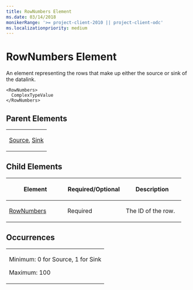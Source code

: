 ```yaml
---
title: RowNumbers Element
ms.date: 03/14/2018
monikerRange: '>= project-client-2010 || project-client-odc'
ms.localizationpriority: medium
---
```


# RowNumbers Element




An element representing the rows that make up either the source or sink of the datalink.

    <RowNumbers>
      ComplexTypeValue
    </RowNumbers>

## Parent Elements

<table>
<colgroup>
<col style="width: 100%" />
</colgroup>
<tbody>
<tr class="odd">
<td><p><a href="source-element.md">Source</a>, <a href="sink-element.md">Sink</a></p></td>
</tr>
</tbody>
</table>

## Child Elements

<table>
<colgroup>
<col style="width: 33%" />
<col style="width: 33%" />
<col style="width: 33%" />
</colgroup>
<thead>
<tr class="header">
<th><p>Element</p></th>
<th><p>Required/Optional</p></th>
<th><p>Description</p></th>
</tr>
</thead>
<tbody>
<tr class="odd">
<td><p><a href="rownumber-element.md">RowNumbers</a></p></td>
<td><p>Required</p></td>
<td><p>The ID of the row.</p></td>
</tr>
</tbody>
</table>


## Occurrences

<table>
<colgroup>
<col style="width: 100%" />
</colgroup>
<tbody>
<tr class="odd">
<td><p>Minimum: 0 for Source, 1 for Sink</p>
<p>Maximum: 100</p></td>
</tr>
</tbody>
</table>

